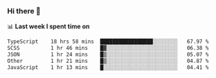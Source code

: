 ### Hi there 👋

<!--
**DBvc/DBvc** is a ✨ _special_ ✨ repository because its `README.md` (this file) appears on your GitHub profile.

Here are some ideas to get you started:

- 🔭 I’m currently working on ...
- 🌱 I’m currently learning ...
- 👯 I’m looking to collaborate on ...
- 🤔 I’m looking for help with ...
- 💬 Ask me about ...
- 📫 How to reach me: ...
- 😄 Pronouns: ...
- ⚡ Fun fact: ...
-->

📊 **Last week I spent time on**
<!--START_SECTION:waka-->

```txt
TypeScript    18 hrs 58 mins  █████████████████░░░░░░░░   67.97 %
SCSS          1 hr 46 mins    █▓░░░░░░░░░░░░░░░░░░░░░░░   06.38 %
JSON          1 hr 24 mins    █▒░░░░░░░░░░░░░░░░░░░░░░░   05.07 %
Other         1 hr 21 mins    █▒░░░░░░░░░░░░░░░░░░░░░░░   04.87 %
JavaScript    1 hr 13 mins    █░░░░░░░░░░░░░░░░░░░░░░░░   04.41 %
```

<!--END_SECTION:waka-->
